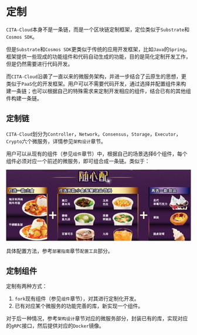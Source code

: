 # 定制

`CITA-Cloud`本身不是一条链，而是一个区块链定制框架，定位类似于`Substrate`和`Cosmos SDK`。

但是`Substrate`和`Cosmos SDK`更类似于传统的应用开发框架，比如`Java`的`Spring`。框架提供一些现成的功能组件和代码自动生成的功能，目的是简化定制开发工作，但是仍然需要进行代码开发。

而`CITA-Cloud`沿袭了一直以来的微服务架构，并进一步结合了云原生的思想，更类似于`PaaS`化的开发框架。用户可以不需要代码开发，通过选择并配置组件来构建一条链；也可以根据自己的特殊需求来定制开发相应的组件，结合已有的其他组件构建一条链。

## 定制链

`CITA-Cloud`划分为`Controller`，`Network`，`Consensus`，`Storage`，`Executor`，`Crypto`六个微服务，详情参见`架构设计`章节。

用户可以从现有的组件（参见`组件`章节）中，根据自己的场景选择6个组件，每个组件必须对应一个前述的微服务，即可组合成一条链。类似于：

![](_static/images/kfc.jpg)

具体配置方法，参考`部署指南`章节`配置工具`部分。

## 定制组件

定制有两种方式：

1. `fork`现有组件（参见`组件`章节），对其进行定制化开发。
2. 已有对应某个微服务的功能完善的库，新实现一个组件。

对于后一种情况，参考`架构设计`章节对应的微服务部分，封装已有的库，实现对应的`gRPC`接口，然后提供对应的`Docker`镜像。
